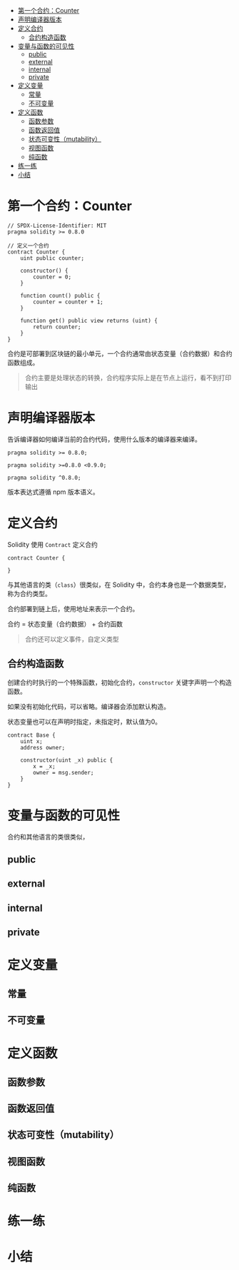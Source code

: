 - [第一个合约：Counter](#第一个合约counter)
- [声明编译器版本](#声明编译器版本)
- [定义合约](#定义合约)
  - [合约构造函数](#合约构造函数)
- [变量与函数的可见性](#变量与函数的可见性)
  - [public](#public)
  - [external](#external)
  - [internal](#internal)
  - [private](#private)
- [定义变量](#定义变量)
  - [常量](#常量)
  - [不可变量](#不可变量)
- [定义函数](#定义函数)
  - [函数参数](#函数参数)
  - [函数返回值](#函数返回值)
  - [状态可变性（mutability）](#状态可变性mutability)
  - [视图函数](#视图函数)
  - [纯函数](#纯函数)
- [练一练](#练一练)
- [小结](#小结)


# 第一个合约：Counter

```solidity
// SPDX-License-Identifier: MIT
pragma solidity >= 0.8.0

// 定义一个合约
contract Counter {
    uint public counter;

    constructor() {
        counter = 0;
    }

    function count() public {
        counter = counter + 1;
    }

    function get() public view returns (uint) {
        return counter;
    }
}
```

合约是可部署到区块链的最小单元，一个合约通常由状态变量（合约数据）和合约函数组成。

> 合约主要是处理状态的转换，合约程序实际上是在节点上运行，看不到打印输出


# 声明编译器版本
告诉编译器如何编译当前的合约代码，使用什么版本的编译器来编译。
```solidity
pragma solidity >= 0.8.0;

pragma solidity >=0.8.0 <0.9.0;

pragma solidity ^0.8.0;
```
版本表达式遵循 npm 版本语义。


# 定义合约
Solidity 使用 `Contract` 定义合约
```solidity
contract Counter {

}
```
与其他语言的类（`class`）很类似，在 Solidity 中，合约本身也是一个数据类型，称为合约类型。

合约部署到链上后，使用地址来表示一个合约。

合约 = 状态变量（合约数据） + 合约函数

> 合约还可以定义事件，自定义类型


## 合约构造函数
创建合约时执行的一个特殊函数，初始化合约，`constructor` 关键字声明一个构造函数。

如果没有初始化代码，可以省略。编译器会添加默认构造。

状态变量也可以在声明时指定，未指定时，默认值为0。

```solidity 
contract Base {
    uint x;
    address owner;

    constructor(uint _x) public {
        x = _x;
        owner = msg.sender;
    }
}
```


# 变量与函数的可见性
合约和其他语言的类很类似，


## public
## external
## internal
## private
# 定义变量
## 常量
## 不可变量
# 定义函数
## 函数参数
## 函数返回值
## 状态可变性（mutability）
## 视图函数
## 纯函数
# 练一练
# 小结